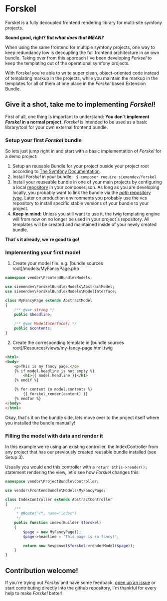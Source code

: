 
# Forskel

Forskel is a fully decoupled frontend rendering library for multi-site symfony projects.

**Sound good, right? *But what does that MEAN?***

When using the same frontend for multiple symfony projects, one way to keep redundancy low is decoupling the full frontend architecture in an own bundle. Taking over from this approach I´ve been developing *Forksel* to keep the templating out of the operational symfony projects.

With *Forskel* you´re able to write super clean, object-oriented code instead of templating markup in the projects, while you  maintain the markup in the templates for all of them at one place in the *Forskel* based Extension Bundle.

## Give it a shot, take me to implementing *Forskel*!

First of all, one thing is important to understand: **You don´t implement *Forskel* in a normal project.**
*Forskel* is intended to be used as a basic library/tool for your own external frontend bundle.


### Setup your first *Forskel* bundle
So lets just jump right in and start with a basic implementation of *Forskel* for a demo project:

1. Setup an reusable Bundle for your project ouside your project root according to [The Symfony Documentation](https://symfony.com/doc/4.1/bundles/best_practices.html).
2. Install *Forskel* in your bundle: ``` $ composer require siemendev/forskel```
3. Install your reuseable bundle in one of your main projects by configuring a local [repository](https://getcomposer.org/doc/05-repositories.md) in your composer.json. As long as you are developing locally, you probably want to link the bundle via the [*path* repository type](https://getcomposer.org/doc/05-repositories.md#path). Later on production environments you probably use the vcs repository to install specific stable versions of your bundle to your project.
4. **Keep in mind:** Unless you still want to use it, the twig templating engine will from now on no longer be used in your project´s repository. All templates will be created and maintained inside of your newly created bundle.

**That´s it already, we´re good to go!**

### Implementing your first model

1. Create your model file. e.g. [bundle sources root]/models/MyFancyPage.php
  ```php
  namespace vendor\FrontendBundle\Models;
  
  use siemendev\ForskelBundle\Models\AbstractModel;
  use siemendev\ForskelBundle\Models\ModelInterface;

  class MyFancyPage extends AbstractModel
  {
      /** @var string */
      public $headline;
      
      /** @var ModelInterface[] */
      public $contents;
  }
  ```
  
2. Create the corresponding template in [bundle sources root]/Resources/views/my-fancy-page.html.twig
  ```html
  <html>
  <body>
      <p>This is my fancy page.</p>
      {% if model.headline is not empty %}
          <h1>{{ model.headline }}</h1>
      {% endif %}

      {% for content in model.contents %}
          {{ forskel_render(content) }}
      {% endfor %}
  </body>
  </html>
  ```
  
Okay, that´s it on the bundle side, lets move over to the project itself where you installed the bundle manually!


### Filling the model with data and render it
In this example we´re using an existing controller, the IndexController from any project that has our previously created reusable bundle installed (see Setup 3).

Usually you would end this controller with a ```return $this->render();``` statement rendering the view, let´s see how *Forskel* changes this:

```php
namespace vendor\ProjectBundle\Controller;

use vendor\FrontendBundle\Models\MyFancyPage;

class IndexController extends AbstractController
{
    /**
     * @Route("/", name="index")
     */
    public function index(Builder $forskel)
    {
        $page = new MyFancyPage();
        $page->headline = 'This page is so fancy!';

        return new Response($forskel->renderModel($page));
    }
}
```

## Contribution welcome!
If you´re trying out *Forskel* and have some feedback, [open up an issue](https://github.com/siemendev/forskel/issues)
or start contributing directly into the github repository, I´m thankful for every help to make *Forskel* better!